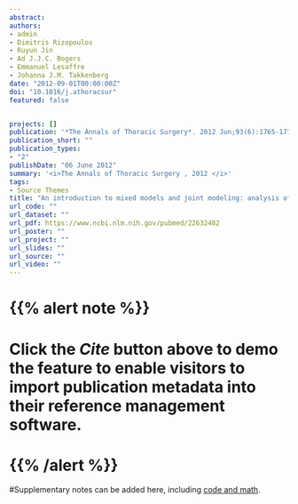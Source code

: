```yaml
---
abstract:
authors:
- admin
- Dimitris Rizopoulos
- Ruyun Jin
- Ad J.J.C. Bogers
- Emmanuel Lesaffre
- Johanna J.M. Takkenberg
date: "2012-09-01T00:00:00Z"
doi: "10.1016/j.athoracsur"
featured: false


projects: []
publication: '*The Annals of Thoracic Surgery*. 2012 Jun;93(6):1765-1772' 
publication_short: ""
publication_types:
- "2"
publishDate: "06 June 2012"
summary: '<i>The Annals of Thoracic Surgery , 2012 </i>'
tags:
- Source Themes
title: "An introduction to mixed models and joint modeling: analysis of valve function over time."
url_code: ""
url_dataset: ""
url_pdf: https://www.ncbi.nlm.nih.gov/pubmed/22632482
url_poster: ""
url_project: ""
url_slides: ""
url_source: ""
url_video: ""
---
```


# {{% alert note %}}
# Click the *Cite* button above to demo the feature to enable visitors to import publication metadata into their reference management software.
# {{% /alert %}}



#Supplementary notes can be added here, including [code and math](https://sourcethemes.com/academic/docs/writing-markdown-latex/).
